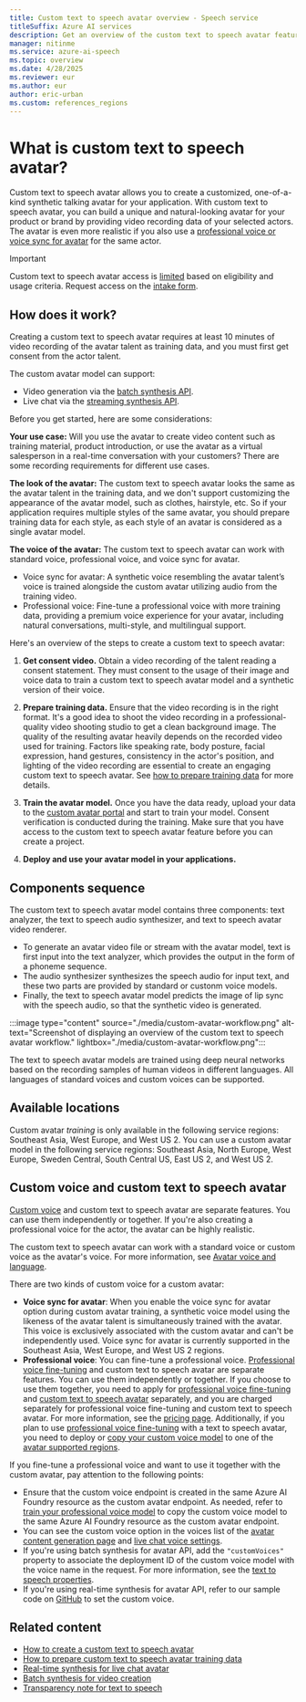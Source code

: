 ```yaml
---
title: Custom text to speech avatar overview - Speech service
titleSuffix: Azure AI services
description: Get an overview of the custom text to speech avatar feature of speech service, which allows you to create a customized, one-of-a-kind synthetic talking avatar for your application.
manager: nitinme
ms.service: azure-ai-speech
ms.topic: overview
ms.date: 4/28/2025
ms.reviewer: eur
ms.author: eur
author: eric-urban
ms.custom: references_regions
---
```


# What is custom text to speech avatar?

Custom text to speech avatar allows you to create a customized, one-of-a-kind synthetic talking avatar for your application. With custom text to speech avatar, you can build a unique and natural-looking avatar for your product or brand by providing video recording data of your selected actors. The avatar is even more realistic if you also use a [professional voice or voice sync for avatar](#custom-voice-and-custom-text-to-speech-avatar) for the same actor.

> [!IMPORTANT]
> Custom text to speech avatar access is [limited](/azure/ai-foundry/responsible-ai/speech-service/custom-neural-voice/limited-access-custom-neural-voice) based on eligibility and usage criteria. Request access on the [intake form](https://aka.ms/customneural).

## How does it work?

Creating a custom text to speech avatar requires at least 10 minutes of video recording of the avatar talent as training data, and you must first get consent from the actor talent.

The custom avatar model can support:
- Video generation via the [batch synthesis API](./batch-synthesis-avatar.md).
- Live chat via the [streaming synthesis API](./real-time-synthesis-avatar.md).

Before you get started, here are some considerations:

**Your use case:** Will you use the avatar to create video content such as training material, product introduction, or use the avatar as a virtual salesperson in a real-time conversation with your customers? There are some recording requirements for different use cases.

**The look of the avatar:** The custom text to speech avatar looks the same as the avatar talent in the training data, and we don't support customizing the appearance of the avatar model, such as clothes, hairstyle, etc. So if your application requires multiple styles of the same avatar, you should prepare training data for each style, as each style of an avatar is considered as a single avatar model.

**The voice of the avatar:** The custom text to speech avatar can work with standard voice, professional voice, and voice sync for avatar. 
- Voice sync for avatar: A synthetic voice resembling the avatar talent’s voice is trained alongside the custom avatar utilizing audio from the training video.
- Professional voice: Fine-tune a professional voice with more training data, providing a premium voice experience for your avatar, including natural conversations, multi-style, and multilingual support.

Here's an overview of the steps to create a custom text to speech avatar:

1. **Get consent video.** Obtain a video recording of the talent reading a consent statement. They must consent to the usage of their image and voice data to train a custom text to speech avatar model and a synthetic version of their voice.

1. **Prepare training data.** Ensure that the video recording is in the right format. It's a good idea to shoot the video recording in a professional-quality video shooting studio to get a clean background image. The quality of the resulting avatar heavily depends on the recorded video used for training. Factors like speaking rate, body posture, facial expression, hand gestures, consistency in the actor's position, and lighting of the video recording are essential to create an engaging custom text to speech avatar. See [how to prepare training data](./custom-avatar-record-video-samples.md) for more details.

1. **Train the avatar model.** Once you have the data ready, upload your data to the [custom avatar portal](https://aka.ms/customavatar-portal) and start to train your model. Consent verification is conducted during the training. Make sure that you have access to the custom text to speech avatar feature before you can create a project. 

1. **Deploy and use your avatar model in your applications.**

## Components sequence

The custom text to speech avatar model contains three components: text analyzer, the text to speech audio synthesizer, and text to speech avatar video renderer. 
- To generate an avatar video file or stream with the avatar model, text is first input into the text analyzer, which provides the output in the form of a phoneme sequence. 
- The audio synthesizer synthesizes the speech audio for input text, and these two parts are provided by standard or custonm voice models. 
- Finally, the text to speech avatar model predicts the image of lip sync with the speech audio, so that the synthetic video is generated. 

:::image type="content" source="./media/custom-avatar-workflow.png" alt-text="Screenshot of displaying an overview of the custom text to speech avatar workflow." lightbox="./media/custom-avatar-workflow.png":::

The text to speech avatar models are trained using deep neural networks based on the recording samples of human videos in different languages. All languages of standard voices and custom voices can be supported.

## Available locations

Custom avatar *training* is only available in the following service regions: Southeast Asia, West Europe, and West US 2. You can use a custom avatar model in the following service regions: Southeast Asia, North Europe, West Europe, Sweden Central, South Central US, East US 2, and West US 2.

## Custom voice and custom text to speech avatar

[Custom voice](../custom-neural-voice.md) and custom text to speech avatar are separate features. You can use them independently or together. If you're also creating a professional voice for the actor, the avatar can be highly realistic. 

The custom text to speech avatar can work with a standard voice or custom voice as the avatar's voice. For more information, see [Avatar voice and language](./what-is-text-to-speech-avatar.md#avatar-voice-and-language).

There are two kinds of custom voice for a custom avatar:
- **Voice sync for avatar**: When you enable the voice sync for avatar option during custom avatar training, a synthetic voice model using the likeness of the avatar talent is simultaneously trained with the avatar. This voice is exclusively associated with the custom avatar and can't be independently used. Voice sync for avatar is currently supported in the Southeast Asia, West Europe, and West US 2 regions.
- **Professional voice**: You can fine-tune a professional voice. [Professional voice fine-tuning](../custom-neural-voice.md) and custom text to speech avatar are separate features. You can use them independently or together. If you choose to use them together, you need to apply for [professional voice fine-tuning](https://aka.ms/customneural) and [custom text to speech avatar](https://aka.ms/customneural) separately, and you are charged separately for professional voice fine-tuning and custom text to speech avatar. For more information, see the [pricing page](https://azure.microsoft.com/pricing/details/cognitive-services/speech-services/). Additionally, if you plan to use [professional voice fine-tuning](../custom-neural-voice.md) with a text to speech avatar, you need to deploy or [copy your custom voice model](../professional-voice-train-voice.md#copy-your-voice-model-to-another-project) to one of the [avatar supported regions](./what-is-custom-text-to-speech-avatar.md#available-locations).

If you fine-tune a professional voice and want to use it together with the custom avatar, pay attention to the following points:

- Ensure that the custom voice endpoint is created in the same Azure AI Foundry resource as the custom avatar endpoint. As needed, refer to [train your professional voice model](../professional-voice-train-voice.md#copy-your-voice-model-to-another-project) to copy the custom voice model to the same Azure AI Foundry resource as the custom avatar endpoint.
- You can see the custom voice option in the voices list of the [avatar content generation page](https://speech.microsoft.com/portal/talkingavatar) and [live chat voice settings](https://speech.microsoft.com/portal/livechat).
- If you're using batch synthesis for avatar API, add the `"customVoices"` property to associate the deployment ID of the custom voice model with the voice name in the request. For more information, see the [text to speech properties](batch-synthesis-avatar-properties.md#text-to-speech-properties).
- If you're using real-time synthesis for avatar API, refer to our sample code on [GitHub](https://github.com/Azure-Samples/cognitive-services-speech-sdk/tree/master/samples/js/browser/avatar) to set the custom voice.

## Related content

- [How to create a custom text to speech avatar](./custom-avatar-create.md)
- [How to prepare custom text to speech avatar training data](./custom-avatar-record-video-samples.md)
- [Real-time synthesis for live chat avatar](./real-time-synthesis-avatar.md)
- [Batch synthesis for video creation](./batch-synthesis-avatar.md)
- [Transparency note for text to speech](/azure/ai-foundry/responsible-ai/speech-service/text-to-speech/transparency-note)
